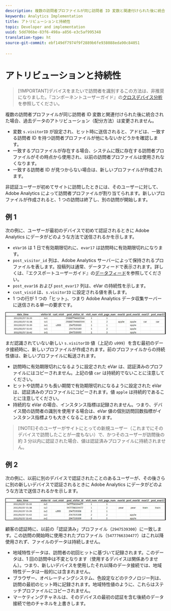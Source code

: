 ```yaml
---
description: 複数の訪問者プロファイルが同じ訪問者 ID 変数と関連付けられた後に統合された場合、過去データのアトリビューション（配分方法）は変更されません。
keywords: Analytics Implementation
title: アトリビューションと持続性
topic: Developer and implementation
uuid: 5dd706be-83f6-498a-a856-e3c5af995348
translation-type: ht
source-git-commit: ebf149df7974f9f2889b6fe938088eda90c84051

---
```



# アトリビューションと持続性

> [!IMPORTANT]デバイスをまたいで訪問者を識別するこの方法は、非推奨になりました。『コンポーネントユーザーガイド』の[クロスデバイス分析](/help/components/cda/cda-home.md)を参照してください。

複数の訪問者プロファイルが同じ訪問者 ID 変数と関連付けられた後に統合された場合、過去データのアトリビューション（配分方法）は変更されません。

* 変数 `s.visitorID` が設定され、ヒット時に送信されると、アドビは、一致する訪問者 ID を持つ訪問者プロファイルが他にもないかどうかを確認します。
* 一致するプロファイルが存在する場合、システムに既に存在する訪問者プロファイルがその時点から使用され、以前の訪問者プロファイルは使用されなくなります。
* 一致する訪問者 ID が見つからない場合は、新しいプロファイルが作成されます。

非認証ユーザーが初めてサイトに訪問したときには、そのユーザーに対して、Adobe Analytics によって訪問者プロファイルが割り当てられます。新しいプロファイルが作成されると、1 つの訪問は終了し、別の訪問が開始します。

## 例 1

次の例に、ユーザーが最初のデバイスで初めて認証されるときに Adobe Analytics にデータがどのような方法で送信されるかを示します。

* `eVar16` は 1 日で有効期限切れに、`evar17` は訪問時に有効期限切れになります。
* `post_visitor_id` 列は、Adobe Analytics サーバーによって保持されるプロファイルを表します。投稿列は通常、データフィードで表示されます。詳しくは、『エクスポートユーザーガイド』の[データフィード](/help/export/analytics-data-feed/data-feed-overview.md)を参照してください。
* `post_evar16` および `post_evar17` 列は、eVar の持続性を示します。
* `cust_visid` は、`s.visitorID` に設定される値を表します。
* 1 つの行が 1 つの「ヒット」、つまり Adobe Analytics データ収集サーバーに送信される単一の要求です。

![クロスデバイスの例 1](assets/xdevice_first.jpg)

まだ認識されていない新しい `s.visitorID` 値（上記の `u999`）を含む最初のデータ接続時に、新しいプロファイルが作成されます。前のプロファイルからの持続性値は、新しいプロファイルに転送されます。

* 訪問時に有効期限切れになるように設定された eVar は、認証済みのプロファイルにはコピーされません。上記の値 `car` は持続的でないことに注意してください。
* ヒットや訪問よりも長い期間で有効期限切れになるように設定された eVar は、認証済みのプロファイルにコピーされます。値 `apple` は持続的であることに注意してください。
* 持続的な eVar の場合、インスタンス指標は記録されません。つまり、デバイス間の訪問者の識別を使用する場合は、eVar 値の個別訪問回数指標がインスタンス指標よりも大きくなることがあります。

> [!NOTE]そのユーザーがサイトにとっての新規ユーザー（これまでにそのデバイスで訪問したことが一度もない）で、かつそのユーザーが訪問後の約 3 分以内に認証された場合、値は認証済みプロファイルに持続されません。

## 例 2

次の例に、以前に別のデバイスで認証されたことのあるユーザーが、その後さらに別の新しいデバイスで認証されるときに Adobe Analytics にデータがどのような方法で送信されるかを示します。

![クロスデバイスの例 2](assets/xdevice-subsequent.jpg)

顧客の認証時に、以前の「認証済み」プロファイル（`2947539300`）に一致します。この訪問の開始時に使用されたプロファイル（`5477766334477`）はこれ以降使用されず、ファイルのデータは持続しません。

* 地域特性データは、訪問者の初回ヒットに基づいて記録されます。このデータは、1 回の訪問中は不変となります（使用するデバイスは関係ありません）。つまり、新しいデバイスを使用したそれ以降のデータ接続では、地域特性データは一般的には含まれません。
* ブラウザー、オペレーティングシステム、色設定などのテクノロジー列は、訪問の最初のヒット時に記録されます。地域特性値のように、これらはステッチプロファイルにコピーされません。
* マーケティングチャネルは、そのデバイスの最初の認証を含む後続のデータ接続で他のチャネルを上書きします。

